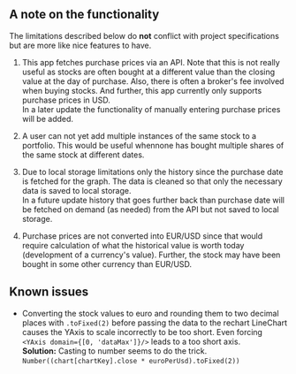 ## A note on the functionality
The limitations described below do **not** conflict with project specifications but are 
more like nice features to have.

1. This app fetches purchase prices via an API. Note that this is not really useful as 
stocks are often bought at a different value than the closing value at the day of purchase.
Also, there is often a broker's fee involved when buying stocks. And further, this app
currently only supports purchase prices in USD.   
In a later update the functionality of manually entering purchase prices will be added.

2. A user can not yet add multiple instances of the same stock to a portfolio. This would 
be useful whennone has bought multiple shares of the same stock at different dates.

3. Due to local storage limitations only the history since the purchase date is fetched 
for the graph. The data is cleaned so that only the necessary data is saved to local 
storage.  
In a future update history that goes further back than purchase date will be fetched on 
demand (as needed) from the API but not saved to local storage.

4. Purchase prices are not converted into EUR/USD since that would require calculation of
what the historical value is worth today (development of a currency's value). Further, the 
stock may have been bought in some other currency than EUR/USD.

## Known issues
  * Converting the stock values to euro and rounding them to two decimal places with 
  `.toFixed(2)` before passing the data to the rechart LineChart causes the YAxis to 
  scale incorrectly to be too short. Even forcing `<YAxis domain={[0, 'dataMax']}/>` 
  leads to a too short axis.  
  **Solution:** Casting to number seems to do the trick. 
  `Number((chart[chartKey].close * euroPerUsd).toFixed(2))`